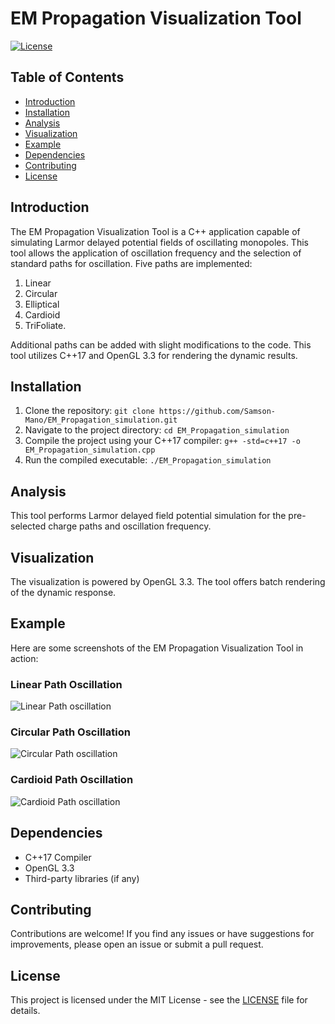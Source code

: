 # EM Propagation Visualization Tool

[![License](https://img.shields.io/badge/license-MIT-blue.svg)](LICENSE)

## Table of Contents

- [Introduction](#introduction)
- [Installation](#installation)
- [Analysis](#analysis)
- [Visualization](#visualization)
- [Example](#example)
- [Dependencies](#dependencies)
- [Contributing](#contributing)
- [License](#license)

## Introduction

The EM Propagation Visualization Tool is a C++ application capable of simulating Larmor delayed potential fields of oscillating monopoles. This tool allows the application of oscillation frequency and the selection of standard paths for oscillation. Five paths are implemented: 
1. Linear 
2. Circular 
3. Elliptical 
4. Cardioid 
5. TriFoliate. 

Additional paths can be added with slight modifications to the code.
This tool utilizes C++17 and OpenGL 3.3 for rendering the dynamic results.

## Installation

1. Clone the repository: `git clone https://github.com/Samson-Mano/EM_Propagation_simulation.git`
2. Navigate to the project directory: `cd EM_Propagation_simulation`
3. Compile the project using your C++17 compiler: `g++ -std=c++17 -o EM_Propagation_simulation.cpp`
4. Run the compiled executable: `./EM_Propagation_simulation`

## Analysis

This tool performs Larmor delayed field potential simulation for the pre-selected charge paths and oscillation frequency.

## Visualization

The visualization is powered by OpenGL 3.3. The tool offers batch rendering of the dynamic response.

## Example

Here are some screenshots of the EM Propagation Visualization Tool in action:

### Linear Path Oscillation

![Linear Path oscillation](Images/linear_path_gif.gif)

### Circular Path Oscillation

![Circular Path oscillation](Images/circular_path_gif.gif)

### Cardioid Path Oscillation

![Cardioid Path oscillation](Images/cardioid_path_gif.gif)


## Dependencies

- C++17 Compiler
- OpenGL 3.3
- Third-party libraries (if any)

## Contributing

Contributions are welcome! If you find any issues or have suggestions for improvements, please open an issue or submit a pull request.

## License

This project is licensed under the MIT License - see the [LICENSE](LICENSE) file for details.
